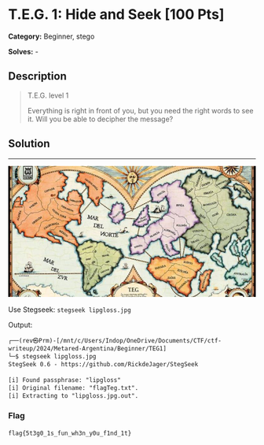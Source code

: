 # T.E.G. 1: Hide and Seek [100 Pts]

**Category:** Beginner, stego

**Solves:** -

## Description
> T.E.G. level 1
> 
> Everything is right in front of you, but you need the right words to see it. Will you be able to decipher the message?

## Solution

---
![chall](lipgloss.jpg)

Use Stegseek: 
`stegseek lipgloss.jpg`

Output:
```
┌──(rev㉿Prm)-[/mnt/c/Users/Indop/OneDrive/Documents/CTF/ctf-writeup/2024/Metared-Argentina/Beginner/TEG1]
└─$ stegseek lipgloss.jpg 
StegSeek 0.6 - https://github.com/RickdeJager/StegSeek

[i] Found passphrase: "lipgloss"
[i] Original filename: "flagTeg.txt".
[i] Extracting to "lipgloss.jpg.out".
```
### Flag

`flag{5t3g0_1s_fun_wh3n_y0u_f1nd_1t}`
